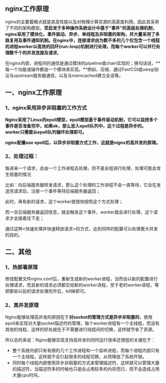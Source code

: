 ## nginx工作原理

nginx的主要着眼点就是其高性能以及对物理计算资源的高密度利用，因此其采用了不同的架构模型。**受启发于多种操作系统设计中基于“事件”的高级处理机制，nginx采用了模块化、事件驱动、异步、单线程及非阻塞的架构，并大量采用了多路复用及事件通知机制。**在nginx中，连接请求由为数不多的几个仅包含一个线程的进程worker以高效的回环(run-loop)机制进行处理，而**每个worker可以并行处理数千个的并发连接及请求**。

在nginx内部，进程间的通信是通过模块的pipeline或chain实现的；换句话说，**每一个功能或操作都由一个模块来实现。**例如，压缩、通过FastCGI或uwsgi协议与upstream服务器通信，以及与memcached建立会话等。

## 一、nginx工作原理

### 1、nginx采用异步非阻塞的工作方式

**Nginx采用了Linux的epoll模型，epoll模型基于事件驱动机制，它可以监控多个事件是否准备完毕，如果ok，那么放入epoll队列中，这个过程是异步的。worker只需要从epoll队列循环处理即可。**

**nginx配置use epoll后，以异步非阻塞方式工作，这就是nignx的高并发的原理。**

### 2、处理过程：

每进来一个请求，会由一个工作进程去处理，但不是全程进行处理，处理可能会发生阻塞的情况

比如：向后端服务器转发请求，那么这个处理的工作进程不会一直等待，它会在发送完请求后，注册一个事件等待后端服务器返回；

此时，再有新的请求，这个worker就很快按照这个方式处理；

而一旦后端服务器返回信息，就会触发这个事件，worker就会进行处理，这个请求才会接着往下走；

通过这种<快速处理并快速释放请求>的方式，达到同样的配置可以处理更大并发的目的。

## 二、其他

### 1、热部署原理

修改配置文件nginx.conf后，重新生成新的worker进程，当然会以新的配置进行处理请求，而且新的请求必须都交给新的worker进程，至于老的worker进程，等把那些以前的请求处理完毕后，kill掉即可。

### 2、高并发原理

Nginx能够处理高并发的原因在于**对socket的管理方式是异步非阻塞的**，使用epoll来实现对大量socket描述符的管理，每个worker进程有一个主线程，而没有其他的线程，这样的好处就在于不需要进行线程间的切换，这样就节省了资源。

所以总的来说：Nginx能够实现支持高并发的同时运行效率还很低的关键在于：

- 整个系统内部只有有限的几个工作进程和一个监听进程，而每个进程内部只有一个主线程，这样就不会引起很多的线程切换，从而降低了系统开销，
- 同时每个线程内部使用异步非阻塞的方式来管理描述符，这样就可以管理大量的描述符，当描述符多的时候也只是会占用较多的内存而已，而不会造成占用大量cpu时间。